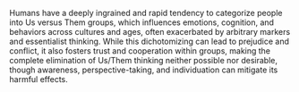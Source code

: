 Humans have a deeply ingrained and rapid tendency to categorize people into Us versus Them groups, which influences emotions, cognition, and behaviors across cultures and ages, often exacerbated by arbitrary markers and essentialist thinking. While this dichotomizing can lead to prejudice and conflict, it also fosters trust and cooperation within groups, making the complete elimination of Us/Them thinking neither possible nor desirable, though awareness, perspective-taking, and individuation can mitigate its harmful effects.
